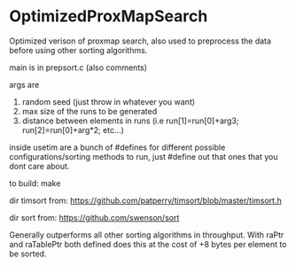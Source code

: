 # OptimizedProxMapSearch
Optimized verison of proxmap search, also used to preprocess the data before using other sorting algorithms.

main is in prepsort.c (also comments)

args are
1) random seed (just throw in whatever you want)
2) max size of the runs to be generated
3) distance between elements in runs (i.e run[1]=run[0]+arg3; run[2]=run[0]+arg*2; etc...)

inside usetim are a bunch of #defines for different possible configurations/sorting methods to run, just #define out that ones that you dont care about.

to build: make


dir timsort from:
https://github.com/patperry/timsort/blob/master/timsort.h

dir sort from:
https://github.com/swenson/sort


Generally outperforms all other sorting algorithms in throughput. With raPtr and raTablePtr both defined does this at the cost of +8 bytes per element to be sorted.
